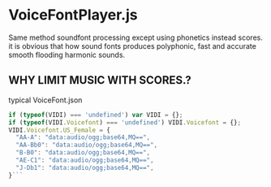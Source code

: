 # VoiceFontPlayer.js

Same method soundfont processing except using phonetics instead scores. 
it is obvious that how sound fonts produces polyphonic, fast and accurate smooth flooding harmonic sounds. 

## WHY LIMIT MUSIC WITH SCORES.?

typical VoiceFont.json
```javascript
if (typeof(VIDI) === 'undefined') var VIDI = {};
if (typeof(VIDI.Voicefont) === 'undefined') VIDI.Voicefont = {};
VIDI.Voicefont.US_Female = {
  "AA-A": "data:audio/ogg;base64,MQ==",
  "AA-Bb0": "data:audio/ogg;base64,MQ==",
  "B-B0": "data:audio/ogg;base64,MQ==",
  "AE-C1": "data:audio/ogg;base64,MQ==",
  "J-Db1": "data:audio/ogg;base64,MQ==",
}```

